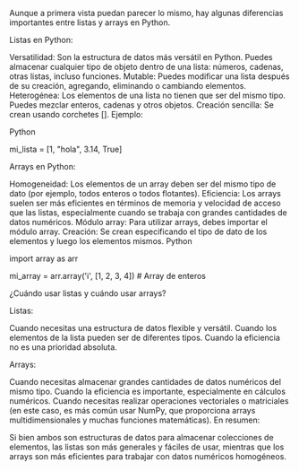 Aunque a primera vista puedan parecer lo mismo, hay algunas diferencias importantes entre listas y arrays en Python.

Listas en Python:

Versatilidad: Son la estructura de datos más versátil en Python. Puedes almacenar cualquier tipo de objeto dentro de una lista: números, cadenas, otras listas, incluso funciones.
Mutable: Puedes modificar una lista después de su creación, agregando, eliminando o cambiando elementos.
Heterogénea: Los elementos de una lista no tienen que ser del mismo tipo. Puedes mezclar enteros, cadenas y otros objetos.
Creación sencilla: Se crean usando corchetes [].
Ejemplo:

Python

mi_lista = [1, "hola", 3.14, True]

Arrays en Python:

Homogeneidad: Los elementos de un array deben ser del mismo tipo de dato (por ejemplo, todos enteros o todos flotantes).
Eficiencia: Los arrays suelen ser más eficientes en términos de memoria y velocidad de acceso que las listas, especialmente cuando se trabaja con grandes cantidades de datos numéricos.
Módulo array: Para utilizar arrays, debes importar el módulo array.
Creación: Se crean especificando el tipo de dato de los elementos y luego los elementos mismos.
Python

import array as arr

mi_array = arr.array('i', [1, 2, 3, 4])  # Array de enteros

¿Cuándo usar listas y cuándo usar arrays?

Listas:

Cuando necesitas una estructura de datos flexible y versátil.
Cuando los elementos de la lista pueden ser de diferentes tipos.
Cuando la eficiencia no es una prioridad absoluta.

Arrays:

Cuando necesitas almacenar grandes cantidades de datos numéricos del mismo tipo.
Cuando la eficiencia es importante, especialmente en cálculos numéricos.
Cuando necesitas realizar operaciones vectoriales o matriciales (en este caso, es más común usar NumPy, que proporciona arrays multidimensionales y muchas funciones matemáticas).
En resumen:

Si bien ambos son estructuras de datos para almacenar colecciones de elementos, las listas son más generales y fáciles de usar, mientras que los arrays son más eficientes para trabajar con datos numéricos homogéneos.